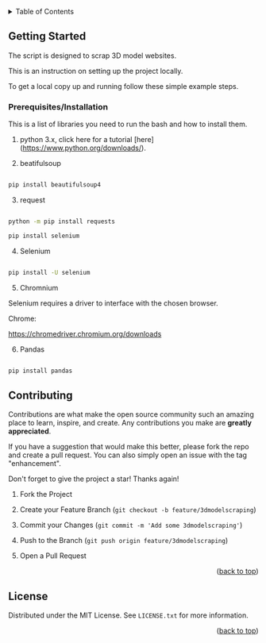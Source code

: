 
<a  name="readme-top"></a>

  

<!-- TABLE OF CONTENTS -->

<details>

<summary>Table of Contents</summary>

 - <a  href="#getting-started">Getting Started</a>
 - <a  href="#prerequisites">Prerequisites</a></li>
 - <a  href="#Contributing">Contribution</a></li>
 -  <a  href="#License">License</a></li>

</details>

  
  

<!-- GETTING STARTED -->

## Getting Started

  

The script is designed to scrap 3D model websites.

This is an instruction on setting up the project locally.

To get a local copy up and running follow these simple example steps.

  

### Prerequisites/Installation

  

This is a list of libraries you need to run the bash and how to install them.

1. python 3.x, click here for a tutorial [here] (https://www.python.org/downloads/).

2. beatifulsoup
```sh

pip install beautifulsoup4

```

3. request
```sh

python -m pip install requests

pip install selenium

```

4. Selenium


```sh

pip install -U selenium

```

5. Chromnium

Selenium requires a driver to interface with the chosen browser.

Chrome:

https://chromedriver.chromium.org/downloads

6. Pandas
```sh

pip install pandas

```

  
  
  

<!-- CONTRIBUTING -->

## Contributing

  

Contributions are what make the open source community such an amazing place to learn, inspire, and create. Any contributions you make are **greatly appreciated**.

  

If you have a suggestion that would make this better, please fork the repo and create a pull request. You can also simply open an issue with the tag "enhancement".

Don't forget to give the project a star! Thanks again!

  

1. Fork the Project

2. Create your Feature Branch (`git checkout -b feature/3dmodelscraping`)

3. Commit your Changes (`git commit -m 'Add some 3dmodelscraping'`)

4. Push to the Branch (`git push origin feature/3dmodelscraping`)

5. Open a Pull Request

  

<p  align="right">(<a  href="#readme-top">back to top</a>)</p>

  
  
  

<!-- LICENSE -->

## License

  

Distributed under the MIT License. See `LICENSE.txt` for more information.

  

<p  align="right">(<a  href="#readme-top">back to top</a>)</p>